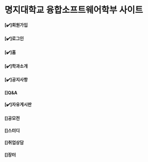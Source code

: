 명지대학교 융합소프트웨어학부 사이트
=======================================

#### [✔️]회원가입
#### [✔️]로그인
#### [✔️]홈
#### [✔️]학과소개
#### [✔️]공지사항
#### []Q&A
#### [✔️]자유게시판
#### []공모전
#### []스터디
#### []취업상담
#### []장터
